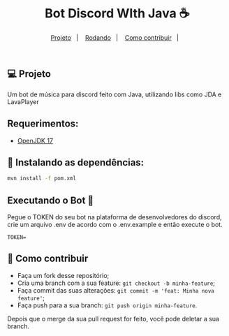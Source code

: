 <h1 align="center">
    Bot Discord WIth Java ☕
</h1>

<p align="center">
  <a href="#-projeto">Projeto</a>&nbsp;&nbsp;&nbsp;|&nbsp;&nbsp;&nbsp;
  <a href="#-rodando">Rodando</a>&nbsp;&nbsp;&nbsp;|&nbsp;&nbsp;&nbsp;
  <a href="#-como-contribuir">Como contribuir</a>&nbsp;&nbsp;&nbsp;|&nbsp;&nbsp;&nbsp;
</p>

<br>

<a id="-projeto"></a>

## 💻 Projeto

Um bot de música para discord feito com Java, utilizando libs como JDA e LavaPlayer

<a id="-rodando"></a>

## Requerimentos:

- [OpenJDK 17](https://openjdk.org/projects/jdk/17/)

## 📂 Instalando as dependências:

```bash
mvn install -f pom.xml
```

## Executando o Bot 🌇

Pegue o TOKEN do seu bot na plataforma de desenvolvedores do discord, crie um arquivo .env de acordo com o .env.example
e então execute o bot.

```
TOKEN=
```

<a id="-como-contribuir"></a>

## 🤔 Como contribuir

- Faça um fork desse repositório;
- Cria uma branch com a sua feature: `git checkout -b minha-feature`;
- Faça commit das suas alterações: `git commit -m 'feat: Minha nova feature'`;
- Faça push para a sua branch: `git push origin minha-feature`.

Depois que o merge da sua pull request for feito, você pode deletar a sua branch.
